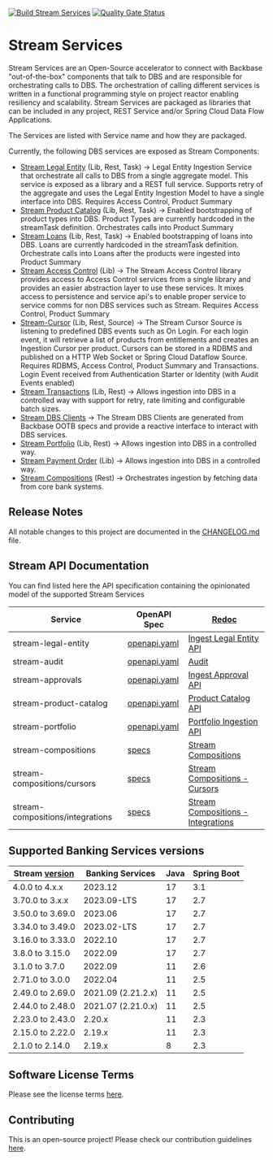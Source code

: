 [![Build Stream Services](https://github.com/Backbase/stream-services/actions/workflows/build.yml/badge.svg)](https://github.com/Backbase/stream-services/actions/workflows/build.yml)
[![Quality Gate Status](https://sonarcloud.io/api/project_badges/measure?project=com.backbase.stream%3Astream-services&metric=alert_status)](https://sonarcloud.io/dashboard?id=com.backbase.stream%3Astream-services)

# Stream Services

Stream Services are an Open-Source accelerator to connect with Backbase "out-of-the-box" components that talk to DBS and
are responsible for orchestrating calls to DBS.
The orchestration of calling different services is written in a functional programming style on project reactor enabling
resiliency and scalability.
Stream Services are packaged as libraries that can be included in any project, REST Service and/or Spring Cloud Data
Flow Applications.

The Services are listed with Service name and how they are packaged.

Currently, the following DBS services are exposed as Stream Components:

* [Stream Legal Entity](stream-legal-entity) (Lib, Rest, Task) → Legal Entity Ingestion Service that orchestrate all
  calls to DBS from a single aggregate model. This service is exposed as a library and a REST full service. Supports
  retry of the aggregate and uses the Legal Entity Ingestion Model to have a single interface into DBS. Requires Access
  Control, Product Summary
* [Stream Product Catalog](stream-product-catalog) (Lib, Rest, Task) → Enabled bootstrapping of product types into DBS.
  Product Types are currently hardcoded in the streamTask definition. Orchestrates calls into Product Summary
* [Stream Loans](stream-loans) (Lib, Rest, Task) → Enabled bootstrapping of loans into DBS. Loans are currently
  hardcoded in the streamTask definition. Orchestrate calls into Loans after the products were ingested into Product
  Summary
* [Stream Access Control](stream-access-control) (Lib) → The Stream Access Control library provides access to Access
  Control services from a single library and provides an easier abstraction layer to use these services. It mixes access
  to persistence and service api's to enable proper service to service comms for non DBS services such as Stream.
  Requires Access Control, Product Summary
* [Stream-Cursor](stream-cursor) (Lib, Rest, Source)  → The Stream Cursor Source is listening to predefined DBS events
  such as On Login. For each login event, it will retrieve a list of products from entitlements and creates an Ingestion
  Cursor per product. Cursors can be stored in a RDBMS and published on a HTTP Web Socket or Spring Cloud Dataflow
  Source. Requires RDBMS, Access Control, Product Summary and Transactions. Login Event received from Authentication
  Starter or Identity (with Audit Events enabled)
* [Stream Transactions](stream-transactions) (Lib, Rest) → Allows ingestion into DBS in a controlled way with support
  for retry, rate limiting and configurable batch sizes.
* [Stream DBS Clients](stream-dbs-clients) -> The Stream DBS Clients are generated from Backbase OOTB specs and provide
  a reactive interface to interact with DBS services.
* [Stream Portfolio](stream-portfolio) (Lib, Rest) → Allows ingestion into DBS in a controlled way.
* [Stream Payment Order](stream-portfolio) (Lib) → Allows ingestion into DBS in a controlled way.
* [Stream Compositions](stream-compositions) (Rest) → Orchestrates ingestion by fetching data from core bank systems.

## Release Notes

All notable changes to this project are documented in the [CHANGELOG.md](CHANGELOG.md) file.

## Stream API Documentation

You can find listed here the API specification containing the opinionated model of the supported Stream Services

| Service                          | OpenAPI Spec                                            | [Redoc](https://github.com/Redocly/redoc)                                                                                                  |
|----------------------------------|---------------------------------------------------------|--------------------------------------------------------------------------------------------------------------------------------------------|
| stream-legal-entity              | [openapi.yaml](api/stream-legal-entity/openapi.yaml)    | [Ingest Legal Entity API](https://engineering.backbase.com/stream-services/api/stream-legal-entity/index.html)                             |
| stream-audit                     | [openapi.yaml](api/stream-audit/openapi.yaml)           | [Audit](https://engineering.backbase.com/stream-services/api/stream-audit/index.html)                                                      |
| stream-approvals                 | [openapi.yaml](api/stream-approvals/openapi.yaml)       | [Ingest Approval API](https://engineering.backbase.com/stream-services/api/stream-approvals/index.html)                                    |
| stream-product-catalog           | [openapi.yaml](api/stream-product-catalog/openapi.yaml) | [Product Catalog API](https://engineering.backbase.com/stream-services/api/stream-product-catalog/index.html)                              |
| stream-portfolio                 | [openapi.yaml](api/stream-portfolio/openapi.yaml)       | [Portfolio Ingestion API](https://engineering.backbase.com/stream-services/api/stream-portfolio/index.html)                                |
| stream-compositions              | [specs](stream-compositions/api/service-api)            | [Stream Compositions](https://engineering.backbase.com/stream-services/stream-compositions/api/service-api/index.html)                     |
| stream-compositions/cursors      | [specs](stream-compositions/api/cursors-api)            | [Stream Compositions - Cursors](https://engineering.backbase.com/stream-services/stream-compositions/api/cursors-api/index.html)           |
| stream-compositions/integrations | [specs](stream-compositions/api/integrations-api)       | [Stream Compositions - Integrations](https://engineering.backbase.com/stream-services/stream-compositions/api/integrations-api/index.html) |

## Supported Banking Services versions

| Stream [version](https://github.com/Backbase/stream-services/releases) | Banking Services   | Java | Spring Boot |
|------------------------------------------------------------------------|--------------------|------|-------------|
| 4.0.0 to 4.x.x                                                         | 2023.12            | 17   | 3.1         |
| 3.70.0 to 3.x.x                                                        | 2023.09-LTS        | 17   | 2.7         |
| 3.50.0 to 3.69.0                                                       | 2023.06            | 17   | 2.7         |
| 3.34.0 to 3.49.0                                                       | 2023.02-LTS        | 17   | 2.7         |
| 3.16.0 to 3.33.0                                                       | 2022.10            | 17   | 2.7         |
| 3.8.0 to 3.15.0                                                        | 2022.09            | 17   | 2.7         |
| 3.1.0 to 3.7.0                                                         | 2022.09            | 11   | 2.6         |
| 2.71.0 to 3.0.0                                                        | 2022.04            | 11   | 2.5         |
| 2.49.0 to 2.69.0                                                       | 2021.09 (2.21.2.x) | 11   | 2.5         |
| 2.44.0 to 2.48.0                                                       | 2021.07 (2.21.0.x) | 11   | 2.5         |
| 2.23.0 to 2.43.0                                                       | 2.20.x             | 11   | 2.3         |
| 2.15.0 to 2.22.0                                                       | 2.19.x             | 11   | 2.3         |
| 2.1.0 to 2.14.0                                                        | 2.19.x             | 8    | 2.3         |

## Software License Terms

Please see the license terms [here](LICENSE.txt).

## Contributing

This is an open-source project! Please check our contribution guidelines [here](CONTRIBUTING.md).

